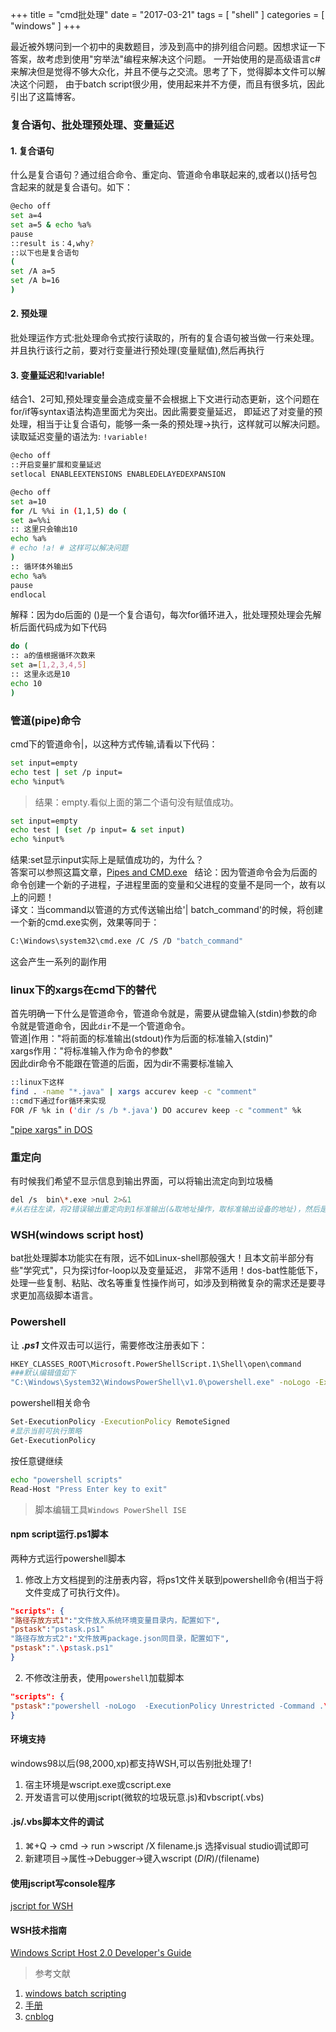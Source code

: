 +++
title = "cmd批处理"
date = "2017-03-21"
tags = [ "shell" ]
categories = [ "windows" ]
+++

最近被外甥问到一个初中的奥数题目，涉及到高中的排列组合问题。因想求证一下答案，故考虑到使用"穷举法"编程来解决这个问题。
一开始使用的是高级语言c#来解决但是觉得不够大众化，并且不便与之交流。思考了下，觉得脚本文件可以解决这个问题，
由于batch script很少用，使用起来并不方便，而且有很多坑，因此引出了这篇博客。
<!--more-->
### 复合语句、批处理预处理、变量延迟

#### 1. 复合语句
什么是复合语句？通过组合命令、重定向、管道命令串联起来的,或者以()括号包含起来的就是复合语句。如下：

```bash
@echo off
set a=4
set a=5 & echo %a%
pause
::result is：4,why?
::以下也是复合语句
(
set /A a=5
set /A b=16
)
```
#### 2. 预处理
批处理运作方式:批处理命令式按行读取的，所有的复合语句被当做一行来处理。并且执行该行之前，要对行变量进行预处理(变量赋值),然后再执行

#### 3. 变量延迟和!variable!
结合1、2可知,预处理变量会造成变量不会根据上下文进行动态更新，这个问题在for/if等syntax语法构造里面尤为突出。因此需要变量延迟，
即延迟了对变量的预处理，相当于让复合语句，能够一条一条的预处理->执行，这样就可以解决问题。  
读取延迟变量的语法为: `!variable!`

```bash
@echo off
::开启变量扩展和变量延迟
setlocal ENABLEEXTENSIONS ENABLEDELAYEDEXPANSION

@echo off
set a=10
for /L %%i in (1,1,5) do (
set a=%%i
:: 这里只会输出10
echo %a%
# echo !a! # 这样可以解决问题
)
:: 循环体外输出5
echo %a%
pause
endlocal
```
解释：因为do后面的 ()是一个复合语句，每次for循环进入，批处理预处理会先解析后面代码成为如下代码

```bash
do (
:: a的值根据循环次数来
set a=[1,2,3,4,5]
:: 这里永远是10
echo 10
)
```

### 管道(pipe)命令
cmd下的管道命令|，以这种方式传输,请看以下代码：

```bash
set input=empty
echo test | set /p input=
echo %input%
```
>结果：empty.看似上面的第二个语句没有赋值成功。

```bash
set input=empty
echo test | (set /p input= & set input)
echo %input%
```
结果:set显示input实际上是赋值成功的，为什么？  
答案可以参照这篇文章，[Pipes and CMD.exe](https://ss64.com/nt/syntax-redirection.html '点我访问')   
结论：因为管道命令会为后面的命令创建一个新的子进程，子进程里面的变量和父进程的变量不是同一个，故有以上的问题！  
译文：当command以管道的方式传送输出给'| batch_command'的时候，将创建一个新的cmd.exe实例，效果等同于：
```bash
C:\Windows\system32\cmd.exe /C /S /D "batch_command"
```
这会产生一系列的副作用

### linux下的xargs在cmd下的替代
首先明确一下什么是管道命令，管道命令就是，需要从键盘输入(stdin)参数的命令就是管道命令，因此`dir`不是一个管道命令。   
管道|作用："将前面的标准输出(stdout)作为后面的标准输入(stdin)"  
xargs作用："将标准输入作为命令的参数"  
因此dir命令不能跟在管道的后面，因为dir不需要标准输入

```bash
::linux下这样
find . -name "*.java" | xargs accurev keep -c "comment"
::cmd下通过for循环来实现
FOR /F %k in ('dir /s /b *.java') DO accurev keep -c "comment" %k
```
["pipe xargs" in DOS](https://davidpthomas.wordpress.com/2007/01/04/xargs-in-dos/ '点我访问')

### 重定向
有时候我们希望不显示信息到输出界面，可以将输出流定向到垃圾桶

```bash
del /s  bin\*.exe >nul 2>&1
#从右往左读，将2错误输出重定向到1标准输出(&取地址操作，取标准输出设备的地址)，然后是>nul将标准输出重定向到垃圾桶
```

### WSH(windows script host)
bat批处理脚本功能实在有限，远不如Linux-shell那般强大！且本文前半部分有些"学究式"，只为探讨for-loop以及变量延迟，
非常不适用！dos-bat性能低下，处理一些复制、粘贴、改名等重复性操作尚可，如涉及到稍微复杂的需求还是要寻求更加高级脚本语言。

### Powershell
让 ***.ps1*** 文件双击可以运行，需要修改注册表如下：
```sh
HKEY_CLASSES_ROOT\Microsoft.PowerShellScript.1\Shell\open\command
###默认编辑值如下
"C:\Windows\System32\WindowsPowerShell\v1.0\powershell.exe" -noLogo -ExecutionPolicy unrestricted -file "%1"
```
powershell相关命令
```sh
Set-ExecutionPolicy -ExecutionPolicy RemoteSigned
#显示当前可执行策略
Get-ExecutionPolicy
```
按任意键继续
```sh
echo "powershell scripts"
Read-Host "Press Enter key to exit"
```
> 脚本编辑工具`Windows PowerShell ISE` 

#### npm script运行.ps1脚本
两种方式运行powershell脚本
1. 修改上方文档提到的注册表内容，将ps1文件关联到powershell命令(相当于将文件变成了可执行文件)。
```json
"scripts": {
"路径存放方式1":"文件放入系统环境变量目录内，配置如下",
"pstask":"pstask.ps1"
"路径存放方式2":"文件放再package.json同目录，配置如下",
"pstask":".\pstask.ps1"
}
```
2. 不修改注册表，使用`powershell`加载脚本
```json
"scripts": {
"pstask":"powershell -noLogo  -ExecutionPolicy Unrestricted -Command .\pstask.ps1"
}
```

#### 环境支持
windows98以后(98,2000,xp)都支持WSH,可以告别批处理了!
1. 宿主环境是wscript.exe或cscript.exe
2. 开发语言可以使用jscript(微软的垃圾玩意.js)和vbscript(.vbs)

#### .js/.vbs脚本文件的调试

1. ⌘+Q -> cmd -> run >wscript /X filename.js 选择visual studio调试即可
2. 新建项目->属性->Debugger->键入wscript $(DIR)/$(filename)

#### 使用jscript写console程序

[jscript for WSH](./jsforWSH.html)

#### WSH技术指南

[Windows Script Host 2.0 Developer's Guide](../assets/WindowsScriptHost2.0Developer'sGuide.pdf "点我访问")

>参考文献

1. [windows batch scripting](http://steve-jansen.github.io/guides/windows-batch-scripting/index.html "点我访问")
2. [手册](https://ss64.com/nt/for_f.html "点我访问")
3. [cnblog](http://www.cnblogs.com/glaivelee/archive/2009/10/07/1578737.html "点我访问")
